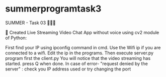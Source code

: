# summerprogramtask3

SUMMER - Task 03 👨🏻‍💻 

📌 Created Live Streaming Video Chat App without voice using cv2 module of Python: 

First find your IP using ipconfig command in cmd. Use the Wifi ip if you are connected to a wifi. 
Edit the ip in the programs. 
Then execute server.py program first the client.py 
You will notice that the video streaming has started. press Q when done. 
In case of error- "request denied by the server" : check you IP address used or try changing the port









